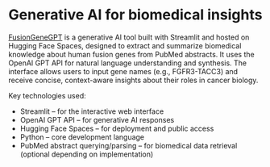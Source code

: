 # Generative AI for biomedical insights

[FusionGeneGPT](https://huggingface.co/spaces/ngdaniel/fusiongene-gpt) is a generative AI tool built with Streamlit and hosted on Hugging Face Spaces, 
designed to extract and summarize biomedical knowledge about human fusion genes from PubMed 
abstracts. It uses the OpenAI GPT API for natural language understanding and 
synthesis. The interface allows users to input gene names (e.g., FGFR3-TACC3) and receive 
concise, context-aware insights about their roles in cancer biology.

Key technologies used:
- Streamlit – for the interactive web interface
- OpenAI GPT API – for generative AI responses
- Hugging Face Spaces – for deployment and public access
- Python – core development language
- PubMed abstract querying/parsing – for biomedical data retrieval (optional depending on implementation)
